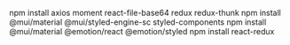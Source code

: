 npm install axios moment react-file-base64 redux redux-thunk
npm install @mui/material @mui/styled-engine-sc styled-components
npm install @mui/material @emotion/react @emotion/styled
npm install react-redux
